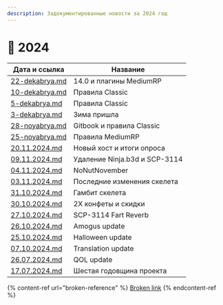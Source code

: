 ```yaml
---
description: Задокументированные новости за 2024 год
---
```


# 🐉 2024

| Дата и ссылка                              | Название                      |
| ------------------------------------------ | ----------------------------- |
| [22-dekabrya.md](22-dekabrya.md "mention") | 14.0 и плагины MediumRP       |
| [10-dekabrya.md](10-dekabrya.md "mention") | Правила Classic               |
| [5-dekabrya.md](5-dekabrya.md "mention")   | Правила Classic               |
| [3-dekabrya.md](3-dekabrya.md "mention")   | Зима пришла                   |
| [28-noyabrya.md](28-noyabrya.md "mention") | Gitbook и правила Classic     |
| [25-noyabrya.md](25-noyabrya.md "mention") | Правила MediumRP              |
| [20.11.2024.md](20.11.2024.md "mention")   | Новый хост и итоги опроса     |
| [09.11.2024.md](09.11.2024.md "mention")   | Удаление Ninja.b3d и SCP-3114 |
| [04.11.2024.md](04.11.2024.md "mention")   | NoNutNovember                 |
| [03.11.2024.md](03.11.2024.md "mention")   | Последние изменения скелета   |
| [31.10.2024.md](31.10.2024.md "mention")   | Гамбит скелета                |
| [30.10.2024.md](30.10.2024.md "mention")   | 2X конфеты и скидки           |
| [27.10.2024.md](27.10.2024.md "mention")   | SCP-3114 Fart Reverb          |
| [26.10.2024.md](26.10.2024.md "mention")   | Amogus update                 |
| [25.10.2024.md](25.10.2024.md "mention")   | Halloween update              |
| [07.10.2024.md](07.10.2024.md "mention")   | Translation update            |
| [26.07.2024.md](26.07.2024.md "mention")   | QOL update                    |
| [17.07.2024.md](17.07.2024.md "mention")   | Шестая годовщина проекта      |

{% content-ref url="broken-reference" %}
[Broken link](broken-reference)
{% endcontent-ref %}
